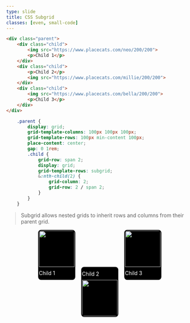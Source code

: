 ```yaml
---
type: slide
title: CSS Subgrid
classes: [even, small-code]
---
```



```HTML
<div class="parent">
    <div class="child">
        <img src="https://www.placecats.com/neo/200/200">
        <p>Child 1</p>
    </div>
    <div class="child">
        <p>Child 2</p>
        <img src="https://www.placecats.com/millie/200/200">
    </div>
    <div class="child">
        <img src="https://www.placecats.com/bella/200/200">
        <p>Child 3</p>
    </div>
</div>
```

```CSS
    .parent {
        display: grid;
        grid-template-columns: 100px 100px 100px;
        grid-template-rows: 100px min-content 100px;
        place-content: center;
        gap: 0 1rem;
        .child {
            grid-row: span 2;
            display: grid;
            grid-template-rows: subgrid;
            &:nth-child(2) {
                grid-column: 2;
                grid-row: 2 / span 2;
            }
        }
    }
```

> Subgrid allows nested grids to inherit rows and columns from their parent grid.

<div class="parent">
    <div class="child">
        <img src="https://www.placecats.com/neo/200/200">
        <p>Child 1</p>
    </div>
    <div class="child">
        <p>Child 2</p>
        <img src="https://www.placecats.com/millie/200/200">
    </div>
    <div class="child">
        <img src="https://www.placecats.com/bella/200/200">
        <p>Child 3</p>
    </div>
</div>

<style>
    .parent {
        display: grid;
        grid-template-columns: 100px 100px 100px;
        grid-template-rows: 100px min-content 100px;
        place-content: center;
        gap: 0 1rem;
        .child {
            background: black;
            border: 2px solid black;
            color: white;
            border-radius: 0.5rem;
            overflow: hidden;
            grid-row: span 2;
            display: grid;
            grid-template-rows: subgrid;
            &:nth-child(2) {
                grid-column: 2;
                grid-row: 2 / span 2;
            }
            img {
                width: 100%;
                height: 100%;
                object-fit: cover;
            }
            p {
                margin: 0.5rem 0;
            }
        }
    }
</style>
